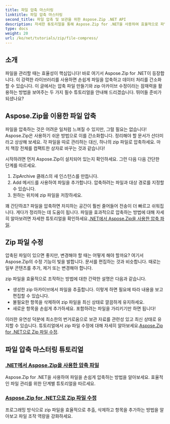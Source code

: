 ```yaml
---
title: 파일 압축 마스터링
linktitle: 파일 압축 마스터링
second_title: 파일 압축 및 보관을 위한 Aspose.Zip .NET API
description: 자세한 튜토리얼을 통해 Aspose.Zip for .NET을 사용하여 효율적으로 파일을 압축하는 방법을 알아보세요. 이 포괄적인 가이드를 따라 .NET 애플리케이션에서 파일 압축을 원활하게 구현하세요.
type: docs
weight: 20
url: /ko/net/tutorials/zip/file-compress/
---
```

## 소개

파일을 관리할 때는 효율성이 핵심입니다! 바로 여기서 Aspose.Zip for .NET이 등장합니다. 이 강력한 라이브러리를 사용하면 손쉽게 파일을 압축하고 데이터 처리를 간소화할 수 있습니다. 이 글에서는 압축 파일 만들기와 zip 아카이브 수정이라는 잠재력을 활용하는 방법을 보여주는 두 가지 필수 튜토리얼을 안내해 드리겠습니다. 뛰어들 준비가 되셨나요?

## Aspose.Zip을 이용한 파일 압축

파일을 압축하는 것은 어려운 일처럼 느껴질 수 있지만, 그럴 필요는 없습니다! Aspose.Zip은 사용하기 쉬운 방법으로 이를 간소화합니다. 정리해야 할 문서가 산더미라고 상상해 보세요. 각 파일을 따로 관리하는 대신, 하나의 zip 파일로 압축하세요. 마치 책장 전체를 컴팩트한 상자로 바꾸는 것과 같습니다! 

시작하려면 먼저 Aspose.Zip이 설치되어 있는지 확인하세요. 그런 다음 다음 간단한 단계를 따르세요.

1. ZipArchive 클래스의 새 인스턴스를 만듭니다.
2. Add 메서드를 사용하여 파일을 추가합니다. 압축하려는 파일과 대상 경로를 지정할 수 있습니다.
3. 원하는 위치에 zip 파일을 저장하세요.

 꽤 간단하죠? 파일을 압축하면 차지하는 공간이 훨씬 줄어들어 전송이 더 빠르고 쉬워집니다. 게다가 정리하는 데 도움이 됩니다. 파일을 효과적으로 압축하는 방법에 대해 자세히 알아보려면 자세한 튜토리얼을 확인하세요.[.NET에서 Aspose.Zip을 사용한 압축 파일](./compression-file/).

## Zip 파일 수정

압축된 파일이 있으면 좋지만, 변경해야 할 때는 어떻게 해야 할까요? 여기서 Aspose.Zip의 수정 기능이 빛을 발합니다. 문서를 편집하는 것과 비슷합니다. 때로는 일부 콘텐츠를 추가, 제거 또는 변경해야 합니다.

zip 파일을 효율적으로 조작하는 방법에 대한 간략한 설명은 다음과 같습니다.

- 생성한 zip 아카이브에서 파일을 추출합니다. 이렇게 하면 필요에 따라 내용을 보고 편집할 수 있습니다.
- 불필요한 항목을 삭제하여 zip 파일을 최신 상태로 깔끔하게 유지하세요.
- 새로운 항목을 손쉽게 추가하세요. 포함하려는 파일을 가리키기만 하면 됩니다!

 이러한 유연성 덕분에 최소한의 번거로움으로 보관 자료를 관련성 있고 최신 상태로 유지할 수 있습니다. 튜토리얼에서 zip 파일 수정에 대해 자세히 알아보세요.[Aspose.Zip for .NET으로 Zip 파일 수정](./modify-zip-files/).

## 파일 압축 마스터링 튜토리얼
### [.NET에서 Aspose.Zip을 사용한 압축 파일](./compression-file/)
Aspose.Zip for .NET을 사용하여 파일을 손쉽게 압축하는 방법을 알아보세요. 효율적인 파일 관리를 위한 단계별 튜토리얼을 따르세요.
### [Aspose.Zip for .NET으로 Zip 파일 수정](./modify-zip-files/)
프로그래밍 방식으로 zip 파일을 효율적으로 추출, 삭제하고 항목을 추가하는 방법을 알아보고 파일 조작 역량을 강화하세요.